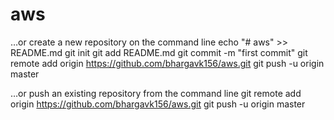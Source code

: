 # aws
…or create a new repository on the command line
 echo "# aws" >> README.md
git init
git add README.md
git commit -m "first commit"
git remote add origin https://github.com/bhargavk156/aws.git
git push -u origin master
                
…or push an existing repository from the command line
 git remote add origin https://github.com/bhargavk156/aws.git
git push -u origin master
